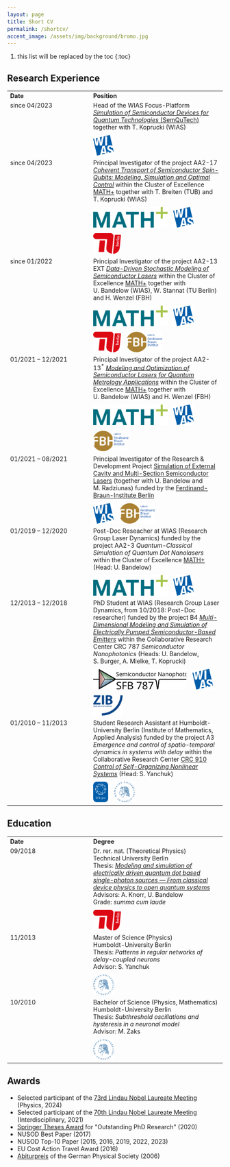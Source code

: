 ```yaml
---
layout: page
title: Short CV
permalink: /shortcv/
accent_image: /assets/img/background/bromo.jpg
---
```


<style type="text/css">
	td {
		vertical-align: top;
	}
	img.logo {
		height: 48px;
		padding-top: 10px;
		margin-right: 10px;
	}
</style>


1. this list will be replaced by the toc
{:toc}



## Research Experience


<table width="100%">
	<tr>
		<td width="180px"><b>Date</b></td>
		<td><b>Position</b></td>
	</tr>
	<tr>
		<td>since 04/2023</td>
		<td>Head of the WIAS Focus-Platform <a href="https://www.wias-berlin.de/research/fps/fp2"><i>Simulation of Semiconductor Devices for Quantum Technologies</i> (SemQuTech)</a> together with T.&nbsp;Koprucki (WIAS)<br />
		<img src="/assets/img/logos/wias.svg" class="logo"/>
		</td>
	</tr>
	<tr>
		<td>since 04/2023</td>
		<td>Principal Investigator of the project AA2-17 <a href="https://mathplus.de/research-2/application-areas/aa2-materials-light-devices/aa2-17/"><i>Coherent Transport of Semiconductor Spin-Qubits: Modeling, Simulation and Optimal Control</i></a> within the Cluster of Excellence <a href="http://www.mathplus.de">MATH+</a> together with T.&nbsp;Breiten (TUB) and T.&nbsp;Koprucki (WIAS)<br />
		<img src="/assets/img/logos/mathplus.svg" class="logo"/>
		<img src="/assets/img/logos/wias.svg" class="logo"/>
		<img src="/assets/img/logos/tu_berlin.svg" class="logo"/>
		</td>
	</tr>
	<tr>
		<td>since 01/2022</td>
		<td>Principal Investigator of the project AA2-13 EXT <a href="https://mathplus.de/research-2/application-areas/aa2-materials-light-devices/aa2-13/"><i>Data-Driven Stochastic Modeling of Semiconductor Lasers</i></a> within the Cluster of Excellence <a href="http://www.mathplus.de">MATH+</a> together with U.&nbsp;Bandelow (WIAS), W.&nbsp;Stannat (TU Berlin) and H.&nbsp;Wenzel (FBH)<br />
		<img src="/assets/img/logos/mathplus.svg" class="logo"/>
		<img src="/assets/img/logos/wias.svg" class="logo"/>
		<img src="/assets/img/logos/tu_berlin.svg" class="logo"/>
		<img src="/assets/img/logos/fbh.svg" class="logo"/>
		</td>
	</tr>
	<tr>
		<td>01/2021 &ndash; 12/2021</td>
		<td>Principal Investigator of the project AA2-13<sup>&ast;</sup> <a href="https://mathplus.de/research-2/application-areas/aa2-materials-light-devices/aa2-13/"><i>Modeling and Optimization of Semiconductor Lasers for Quantum Metrology Applications</i></a> within the Cluster of Excellence <a href="http://www.mathplus.de">MATH+</a> together with U.&nbsp;Bandelow (WIAS) and H.&nbsp;Wenzel (FBH)<br />
		<img src="/assets/img/logos/mathplus.svg" class="logo"/>
		<img src="/assets/img/logos/wias.svg" class="logo"/>
		<img src="/assets/img/logos/fbh.svg" class="logo"/>
		</td>        
	</tr>
	<tr>
		<td>01/2021 &ndash; 08/2021</td>
		<td>Principal Investigator of the Research &amp; Development Project <a href="https://www.wias-berlin.de/projects/SECMSSL/">Simulation of External Cavity and Multi-Section Semiconductor Lasers</a> (together with U.&nbsp;Bandelow and M.&nbsp;Radziunas) funded by the <a href="https://www.fbh-berlin.de">Ferdinand-Braun-Institute Berlin</a><br />
		<img src="/assets/img/logos/wias.svg" class="logo"/>
		<img src="/assets/img/logos/fbh.svg" class="logo"/>
		</td>
	</tr>
	<tr>
		<td>01/2019 &ndash; 12/2020</td>
		<td>Post-Doc Reseacher at WIAS (Research Group Laser Dynamics) 
        funded by the project AA2-3 <i>Quantum-Classical Simulation of Quantum Dot Nanolasers</i> within the Cluster of Excellence <a href="http://www.mathplus.de">MATH+</a> (Head: U.&nbsp;Bandelow)<br />
		<img src="/assets/img/logos/mathplus.svg" class="logo"/>
		<img src="/assets/img/logos/wias.svg" class="logo"/>
		</td>
	</tr>
	<tr>
		<td>12/2013 &ndash; 12/2018</td>
		<td>PhD Student at WIAS (Research Group Laser Dynamics, from 10/2018: Post-Doc researcher) funded by the project B4 <i><a href="https://www.wias-berlin.de/projects/sfb787-b4">Multi-Dimensional Modeling and Simulation of Electrically Pumped Semiconductor-Based Emitters</a></i> within the Collaborative Research Center CRC 787 <i>Semiconductor Nanophotonics</i> (Heads: U.&nbsp;Bandelow, S.&nbsp;Burger, A.&nbsp;Mielke, T.&nbsp;Koprucki)<br />
		<img src="/assets/img/logos/sfb787.svg" class="logo"/>
		<img src="/assets/img/logos/wias.svg" class="logo"/>
		<img src="/assets/img/logos/zib.svg" class="logo"/>
		</td>
	</tr>
	<tr>
		<td>01/2010 &ndash; 11/2013</td>
		<td>Student Research Assistant at Humboldt-University Berlin (Institute of Mathematics, Applied Analysis) funded by the project A3 <i>Emergence and control of spatio-temporal dynamics in systems with delay</i> within the Collaborative Research Center <a href="https://www.tu.berlin/itp/sfb910">CRC 910 <i>Control of Self-Organizing Nonlinear Systems</i></a> (Head: S.&nbsp;Yanchuk)<br />
		<img src="/assets/img/logos/sfb910.png" class="logo"/>
		<img src="/assets/img/logos/hu_berlin.svg" class="logo"/>
		</td>
	</tr>
</table>



## Education

<table width="100%">
	<tr>
		<td width="180px"><b>Date</b></td>
		<td><b>Degree</b></td>
	</tr>
	<tr>
		<td>09/2018</td>
		<td>Dr. rer. nat. (Theoretical Physics)<br />
			Technical University Berlin<br />
			Thesis: <a href="http://dx.doi.org/10.14279/depositonce-7516"><i>Modeling and simulation of electrically driven quantum dot based single-photon sources &mdash; From classical device physics to open quantum systems</i></a><br />
            Advisors: A.&nbsp;Knorr, U.&nbsp;Bandelow<br />
			Grade: <i>summa cum laude</i><br />
			<img src="/assets/img/logos/tu_berlin.svg" class="logo"/>
		</td>		
	</tr>
	<tr>
		<td>11/2013</td>
		<td>Master of Science (Physics)<br />
			Humboldt-University Berlin<br />
			Thesis: <i>Patterns in regular networks of delay-coupled neurons</i><br />
            Advisor: S.&nbsp;Yanchuk<br />
			<img src="/assets/img/logos/hu_berlin.svg" class="logo"/>
		</td>
	</tr>
	<tr>
		<td>10/2010</td>
		<td>Bachelor of Science (Physics, Mathematics)<br />
			Humboldt-University Berlin<br />
			Thesis: <i>Subthreshold oscillations and hysteresis in a neuronal model</i><br />
            Advisor: M.&nbsp;Zaks<br />
			<img src="/assets/img/logos/hu_berlin.svg" class="logo"/>
		</td>
	</tr>
</table>



## Awards

<ul>
	<li>Selected participant of the <a href="https://www.lindau-nobel.org/">73rd Lindau Nobel Laureate Meeting</a>
		(Physics, 2024)</li>
	<li>Selected participant of the <a href="https://www.lindau-nobel.org/">70th Lindau Nobel Laureate Meeting</a>
		(Interdisciplinary, 2021)</li>
	<li><a href="https://www.springer.com/gp/book/9783030395421">Springer Theses Award</a> for "Outstanding PhD
		Research" (2020)</li>
	<li>NUSOD Best Paper (2017)</li>
	<li>NUSOD Top-10 Paper (2015, 2016, 2019, 2022, 2023)</li>
	<li>EU Cost Action Travel Award (2016)</li>
	<li><a href="https://www.dpg-physik.de/auszeichnungen/dpg-preise/abiturpreis/">Abiturpreis</a> of the German
		Physical Society (2006)</li>
</ul>
